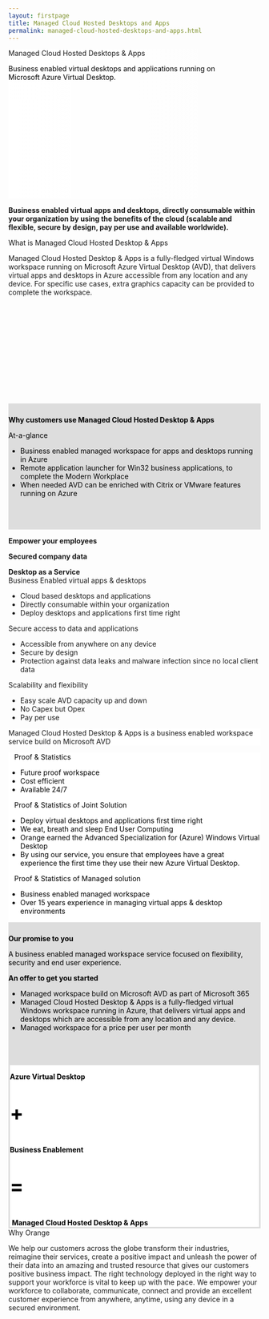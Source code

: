 ```yaml
---
layout: firstpage
title: Managed Cloud Hosted Desktops and Apps
permalink: managed-cloud-hosted-desktops-and-apps.html
---
```


<style type="text/css">
    
    .jumbotron-height {
        height: 300px;

    }

    .jumbotron-white {
        background-color: #FFFFFF;

    }

    .jumbotron-black {
        background-color: #000000;

    }

    .jumbotron-grey {
        background-color: #DDDDDD;

    }

    .jumbotron-orange {
        background-color: #FF7900;

    }

    .p-black {
        color: #000000;

    }

    .div-black {
        color: #000000;

    }

    .div-border {
        border-style: solid;
        border-color: #DDDDDD;

    }

    .col-md-4-grey {
        background-color: #DDDDDD;
        color: #000000;
        padding-top: 10px;
        padding-bottom: 50px;

    }

    .bgimg0 {
        background-image: linear-gradient(to left, rgba(0,0,0,0), rgba(255,255,255,1)), url('../images/managed-cloud-hosted-desktops-and-apps-right-bg.png');
        background-position: center;
        background-size: cover;
        background-repeat: no-repeat;

    }

    .bgimg2 {
        background-image: linear-gradient(to left, rgba(0,0,0,0), rgba(221,221,221,1)), url('../images/managed-office-365-bg.png');
        background-position: center;
        background-size: cover;
        background-repeat: no-repeat;
        height: 500px;

    }

    .bgimg3 {
        background-image: linear-gradient(to right, rgba(0,0,0,0), rgba(0,0,0,1)), url('../images/managed-workspace-portal.png');
        background-position: center;
        background-size: cover;
        background-repeat: no-repeat;
        height: 500px;

    }

    .bgimg4 {
        background-image: linear-gradient(to left, rgba(0,0,0,0), rgba(255,255,255,1)), url('../images/managed-application-delivery-service-bg.png');
        background-position: center;
        background-size: cover;
        background-repeat: no-repeat;
        height: 500px;

    }

    .img1 {
        background-image: url('../images/managed-cloud-hosted-desktops-and-apps-01.png');
        background-position: center;
        background-size: contain;
        background-repeat: no-repeat;
        height: 200px;

    }

</style>

<!-- Title Row -->

<div class="jumbotron jumbotron-height bgimg0">
    <div class="container">
        <h7 class="header-light regular-pad">Managed Cloud Hosted Desktops & Apps</h7>
        <p></p>
        <p class="lead p-black">Business enabled virtual desktops and applications running on<br>
        Microsoft Azure Virtual Desktop.</p>
    </div>
</div>

<!-- Row 2 -->

<div class="jumbotron">
    <div class="container">
        <div class="col-md-8">
            <p class="lead"><b>Business enabled virtual apps and desktops, directly
consumable within your organization by using the
benefits of the cloud (scalable and flexible, secure by
design, pay per use and available worldwide).</b></p>
            <h7>What is Managed Cloud Hosted Desktop & Apps</h7>
            <p class="lead">Managed Cloud Hosted Desktop & Apps is a fully-fledged virtual Windows workspace running on Microsoft Azure
            Virtual Desktop (AVD), that delivers virtual apps and desktops in Azure accessible from any location and any
            device. For specific use cases, extra graphics capacity can be provided to complete the workspace.</p>
            <div class="img1"></div>
        </div>
        <div class="col-md-4 col-md-4-grey">
        <p class="lead"><b>Why customers use Managed Cloud Hosted Desktop & Apps</b></p>
        <p class="lead">At-a-glance</p>
        <p class="lead">
            <ul>
                <li class="lead">Business enabled managed workspace for apps and desktops running in Azure</li>
                <li class="lead">Remote application launcher for Win32 business applications, to complete the Modern Workplace</li>
                <li class="lead">When needed AVD can be enriched with Citrix or VMware features running on Azure</li>
            </ul>
        </p>
        </div>
    </div>
</div>

<!-- Row 3 -->

<div class="jumbotron bgimg1">
    <div class="container">
        <div class="col-md-4">
            <p class="lead"><b>Empower your employees</b></p>
        </div>
        <div class="col-md-4">
            <p class="lead"><b>Secured company data</b></p>
        </div>
        <div class="col-md-4">
            <div class="lead"><b>Desktop as a Service</b></div>
        </div>
    </div>
    <div class="container">
        <div class="col-md-4">
            <h7>Business Enabled virtual apps & desktops</h7>
            <p class="lead">
            <ul>
                <li class="lead">Cloud based desktops and applications</li>
                <li class="lead">Directly consumable within your organization</li>
                <li class="lead">Deploy desktops and applications first time right</li>
            </ul>
            </p>
        </div>
        <div class="col-md-4">
            <h7>Secure access to data and applications</h7>
            <p class="lead">
            <ul>
                <li class="lead">Accessible from anywhere on any device</li>
                <li class="lead">Secure by design</li>
                <li class="lead">Protection against data leaks and malware infection since no local client data</li>
            </ul>
            </p>
        </div>
        <div class="col-md-4">
            <h7>Scalability and flexibility</h7>
            <p class="lead">
            <ul>
                <li class="lead">Easy scale AVD capacity up and down</li>
                <li class="lead">No Capex but Opex</li>
                <li class="lead">Pay per use</li>
            </ul>
            </p>
        </div>
    </div>
</div>


<!-- Title Row 2 -->

<div class="jumbotron jumbotron-white">
    <div class="container">
        <h7 class="header-light regular-pad">Managed Cloud Hosted Desktop & Apps is a business enabled workspace service build on Microsoft AVD</h7>
        <p></p>
    </div>
</div>

<!-- Row 4 -->

<div class="jumbotron jumbotron-white">
    <div class="container">
        <div class="col-md-8 div-black">
            <i class="bi bi-ui-checks" style="font-size: 4rem; color: #4472C4;"></i>&nbsp;&nbsp;&nbsp;<h7>Proof & Statistics</h7>
            <p class="lead">
                <ul>
                    <li class="lead">Future proof workspace</li>
                    <li class="lead">Cost efficient</li>
                    <li class="lead">Available 24/7</li>
                </ul>
            </p>
            <i class="bi bi-wrench-adjustable-circle-fill" style="font-size: 4rem; color: #4472C4;"></i>&nbsp;&nbsp;&nbsp;<h7>Proof & Statistics of Joint Solution</h7>
            <p class="lead">
                <ul>
                    <li class="lead">Deploy virtual desktops and applications first time right</li>
                    <li class="lead">We eat, breath and sleep End User Computing</li>
                    <li class="lead">Orange earned the Advanced Specialization for (Azure) Windows Virtual Desktop</li>
                    <li class="lead">By using our service, you ensure that employees have a great experience the first time they use their new Azure Virtual Desktop.</li>
                </ul>
            </p>
            <i class="bi bi-grid-3x3-gap-fill" style="font-size: 4rem; color: #4472C4;"></i>&nbsp;&nbsp;&nbsp;<h7>Proof & Statistics of Managed solution</h7>
            <p class="lead">
                <ul>
                    <li class="lead">Business enabled managed workspace</li>
                    <li class="lead">Over 15 years experience in managing virtual apps & desktop environments</li>
                </ul>
            </p>
        </div>
        <div class="col-md-4 col-md-4-grey">
            <p class="lead"><b>Our promise to you</b></p>
            <p class="lead">A business enabled managed workspace service focused on flexibility, security and end user experience.</p>
            <p class="lead"><b>An offer to get you started</b></p>
            <p class="lead">
                <ul>
                    <li class="lead">Managed workspace build on Microsoft AVD as part of Microsoft 365</li>
                    <li class="lead">Managed Cloud Hosted Desktop & Apps is a fully-fledged virtual Windows workspace running in Azure, that delivers virtual apps and desktops which are accessible from any location and any device.</li>
                    <li class="lead">Managed workspace for a price per user per month</li>
                </ul>
            </p>
        </div>
    </div>
</div>

<!-- Row 5 -->

<div class="jumbotron jumbotron-white">
    <div class="container div-black div-border">
        <div class="col-md-3">
            <p class="lead"><b>Azure Virtual Desktop</b></p>
        </div>
        <div class="col-md-1">
            <p class="lead" style="font-size: 40px;"><b>+</b></p>
        </div>
        <div class="col-md-3">
            <p class="lead"><i class="bi bi-ui-checks" style="font-size: 8rem; color: #4472C4;"></i><b>Business Enablement</b></p>
        </div>
        <div class="col-md-1">
            <p class="lead" style="font-size: 40px;"><b>=</b></p>
        </div>
        <div class="col-md-4">
            <div class="lead">&nbsp;<b>Managed Cloud Hosted Desktop & Apps</b></div>
        </div>
    </div>
</div>

<!-- Row 6 -->

<div class="jumbotron">
    <div class="container">
        <div class="col-md-12">
            <h7>Why Orange</h7>
            <p class="lead">We help our customers across the globe transform their industries, reimagine their services, create a positive impact and unleash the power of their data into an amazing and trusted resource that gives our customers positive business impact. The right technology deployed in the right way to support your workforce is vital to keep up with the pace. We empower your workforce to collaborate, communicate, connect and provide an excellent customer experience from anywhere, anytime, using any device in a secured environment.</p>
        </div>
    </div>
</div>